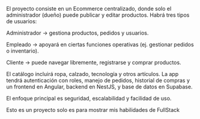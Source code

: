 El proyecto consiste en un Ecommerce centralizado, donde solo el administrador (dueño) puede publicar y editar productos. Habrá tres tipos de usuarios:

Administrador → gestiona productos, pedidos y usuarios.

Empleado → apoyará en ciertas funciones operativas (ej. gestionar pedidos o inventario).

Cliente → puede navegar libremente, registrarse y comprar productos.

El catálogo incluirá ropa, calzado, tecnología y otros artículos.
La app tendrá autenticación con roles, manejo de pedidos, historial de compras y un frontend en Angular, backend en NestJS, y base de datos en Supabase.

El enfoque principal es seguridad, escalabilidad y facilidad de uso.

Esto es un proyecto solo es para mostrar mis habilidades de FullStack
